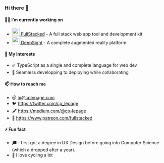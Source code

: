 ### Hi there 👋

#### 👨‍💻 I’m currently working on 

- <a href="https://github.com/CPLepage/fullstacked">
  <img src="https://fullstacked.org/favicon.png" height="25" />
  FullStacked</a> - A full stack web app tool and development kit.

- <a href="https://www.deepsight.ca/">
  <img src="https://www.deepsight.ca/menu-cropped-favicon-150x150.png" height="25" />
  DeepSight</a> - A complete augmented reality platform

#### 🤔 My interests

- ☄️ TypeScript as a single and complete language for web dev
- 🚀 Seamless developping to deploying while collaborating

#### 📫 How to reach me

- ＠ hi@cplepage.com
- 🐦 https://twitter.com/cp_lepage
- 🖋 https://medium.com/@cp-lepage
- 🤝 https://www.patreon.com/fullstacked

#### ⚡ Fun fact

- 🎓 I first got a degree in UX Design before going into Computer Science (which a dropped after a year).
- 🚴 I love cycling a lot

